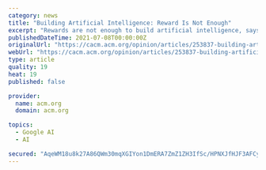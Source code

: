 ```yaml
---
category: news
title: "Building Artificial Intelligence: Reward Is Not Enough"
excerpt: "Rewards are not enough to build artificial intelligence, says data scientist Herbert Roitblat, countering claims from a recent paper by DeepMind scientists."
publishedDateTime: 2021-07-08T00:00:00Z
originalUrl: "https://cacm.acm.org/opinion/articles/253837-building-artificial-intelligence-reward-is-not-enough/fulltext"
webUrl: "https://cacm.acm.org/opinion/articles/253837-building-artificial-intelligence-reward-is-not-enough/fulltext"
type: article
quality: 19
heat: 19
published: false

provider:
  name: acm.org
  domain: acm.org

topics:
  - Google AI
  - AI

secured: "AqeWM18u8k27A86QWm30mqXGIYon1DmERA7ZmZ1ZH3IfSc/HPNXJfHJF3AFCy/EbMyC2pCUMsHRbhy5zEUsxgQAN1FdNpU/uhFgczrJrMmDHQnyU4P0p1EF/gU2jdiIu0Y+73jvboBS/sASOdqYV7FEXA8mpUu4bwyn7Vdhiw5p/bhP5sJ7v+DFyEwCgKWDXekp2eLue81sSeag4xf0mSdxWJq/VWFQ4ERoRHBYBT9XUNRpobAMUcELlX5Kh91Z8rwUUzQDBOc3IpkPOPRKhRsbyMIV3DwpdtlBo64lHr2nzdKRCec0E3bJ5uDPB1mklG18tdQs7Pr8X+OcQPJAUW+jKji4ZY+1bA4+UAcGBQcw=;/d6XhJXI6Ya1revwmpogUQ=="
---
```



